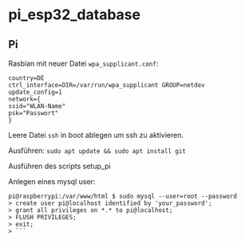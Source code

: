 # pi_esp32_database

## Pi
Rasbian mit neuer Datei ```wpa_supplicant.conf```:
```
country=DE
ctrl_interface=DIR=/var/run/wpa_supplicant GROUP=netdev
update_config=1
network={
ssid="WLAN-Name"
psk="Passwort"
}
```
Leere Datei ```ssh``` in boot ablegen um ssh zu aktivieren.

Ausführen:
```sudo apt update && sudo apt install git```

Ausführen des scripts setup_pi

Anlegen eines mysql user:
```
pi@raspberrypi:/var/www/html $ sudo mysql --user=root --password
> create user pi@localhost identified by 'your_password';
> grant all privileges on *.* to pi@localhost;
> FLUSH PRIVILEGES;
> exit;
> ```
